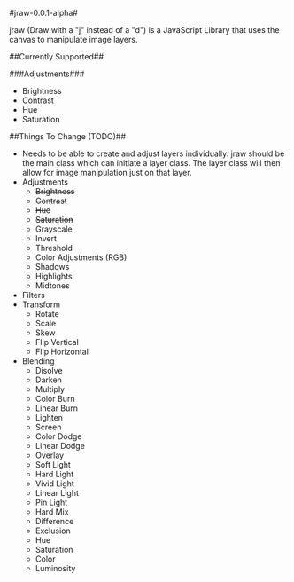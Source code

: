 #jraw-0.0.1-alpha#

jraw (Draw with a "j" instead of a "d") is a JavaScript Library that uses the canvas to manipulate image layers.

##Currently Supported##

###Adjustments###
- Brightness
- Contrast
- Hue
- Saturation

##Things To Change (TODO)##
- Needs to be able to create and adjust layers individually. jraw should be the main class which can initiate a layer class. The layer class will then allow for image manipulation just on that layer.
- Adjustments
  - ~~Brightness~~
  - ~~Contrast~~
  - ~~Hue~~
  - ~~Saturation~~
  - Grayscale
  - Invert
  - Threshold
  - Color Adjustments (RGB)
  - Shadows
  - Highlights
  - Midtones
- Filters
- Transform
  - Rotate
  - Scale
  - Skew
  - Flip Vertical
  - Flip Horizontal
- Blending
  - Disolve
  - Darken
  - Multiply
  - Color Burn
  - Linear Burn
  - Lighten
  - Screen
  - Color Dodge
  - Linear Dodge
  - Overlay
  - Soft Light
  - Hard Light
  - Vivid Light
  - Linear Light
  - Pin Light
  - Hard Mix
  - Difference
  - Exclusion
  - Hue
  - Saturation
  - Color
  - Luminosity
